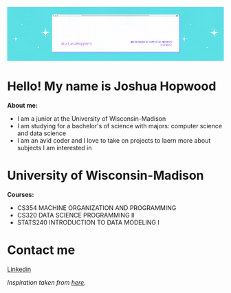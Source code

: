 ![Banner](./Banner-2.gif)

# Hello! My name is Joshua Hopwood

**About me:**
- I am a junior at the University of Wisconsin-Madison
- I am studying for a bachelor's of science with majors: computer science and data science
- I am an avid coder and I love to take on projects to laern more about subjects I am interested in

# University of Wisconsin-Madison

**Courses:**
- CS354 MACHINE ORGANIZATION AND PROGRAMMING
- CS320 DATA SCIENCE PROGRAMMING II
- STATS240 INTRODUCTION TO DATA MODELING I

# Contact me

[Linkedin](https://www.linkedin.com/in/lavahoppers)

*Inspiration taken from [here](https://laxmena.medium.com/creating-a-github-profile-readme-for-graduate-students-f51c2ef2f651).*

